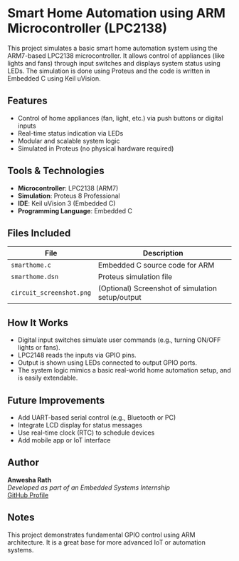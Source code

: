 # Smart Home Automation using ARM Microcontroller (LPC2138)
This project simulates a basic smart home automation system using the ARM7-based LPC2138 microcontroller. It allows control of appliances (like lights and fans) through input switches and displays system status using LEDs. The simulation is done using Proteus and the code is written in Embedded C using Keil uVision.

## Features

- Control of home appliances (fan, light, etc.) via push buttons or digital inputs
- Real-time status indication via LEDs
- Modular and scalable system logic
- Simulated in Proteus (no physical hardware required)

## Tools & Technologies

- **Microcontroller**: LPC2138 (ARM7)
- **Simulation**: Proteus 8 Professional
- **IDE**: Keil uVision 3 (Embedded C)
- **Programming Language**: Embedded C

## Files Included

| File | Description |
|------|-------------|
| `smarthome.c` | Embedded C source code for ARM |
| `smarthome.dsn` | Proteus simulation file |
| `circuit_screenshot.png` | (Optional) Screenshot of simulation setup/output |

## How It Works

- Digital input switches simulate user commands (e.g., turning ON/OFF lights or fans).
- LPC2148 reads the inputs via GPIO pins.
- Output is shown using LEDs connected to output GPIO ports.
- The system logic mimics a basic real-world home automation setup, and is easily extendable.

## Future Improvements

- Add UART-based serial control (e.g., Bluetooth or PC)
- Integrate LCD display for status messages
- Use real-time clock (RTC) to schedule devices
- Add mobile app or IoT interface

## Author

**Anwesha Rath**  
*Developed as part of an Embedded Systems Internship*  
[GitHub Profile](https://github.com/anwesha-rath)


## Notes

This project demonstrates fundamental GPIO control using ARM architecture. It is a great base for more advanced IoT or automation systems.


